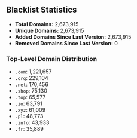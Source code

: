 ## Blacklist Statistics

- **Total Domains:** 2,673,915
- **Unique Domains:** 2,673,915
- **Added Domains Since Last Version:** 2,673,915
- **Removed Domains Since Last Version:** 0

### Top-Level Domain Distribution

-  `.com`: 1,221,657
-  `.org`: 229,104
-  `.net`: 170,456
-  `.shop`: 75,130
-  `.top`: 65,577
-  `.io`: 63,791
-  `.xyz`: 61,009
-  `.pl`: 48,773
-  `.info`: 43,933
-  `.fr`: 35,889
